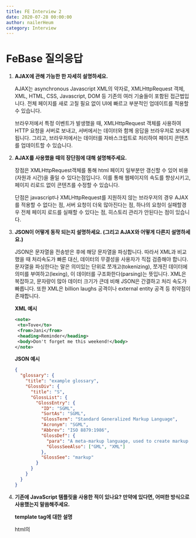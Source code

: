 ```yaml
---
title: FE Interview 2
date: 2020-07-28 00:00:00
author: nailerHeum
category: Interview
---
```


# FeBase 질의응답

1. **AJAX에 관해 가능한 한 자세히 설명하세요.**

   AJAX는 asynchronous Javascript XML의 약자로, XMLHttpRequest 객체, XML, HTML, CSS, Javascript, DOM 등 기존의 여러 기술들이 포함된 접근법입니다. 전체 페이지를 새로 고칠 필요 없이 UI에 빠르고 부분적인 업데이트를 적용할 수 있습니다.

   브라우저에서 특정 이벤트가 발생했을 때, XMLHttpRequest 객체를 사용하여 HTTP 요청을 서버로 보내고, 서버에서는 데이터와 함께 응답을 브라우저로 보내게 됩니다. 그리고, 브라우저에서는 데이터를 자바스크립트로 처리하여 페이지 콘텐츠를 업데이트할 수 있습니다.

2. **AJAX를 사용했을 때의 장단점에 대해 설명해주세요.**

   장점은 XMLHttpRequest객체를 통해 html 페이지 일부분만 갱신할 수 있어 비용(자원과 시간)을 줄일 수 있다는점입니다. 이를 통해 웹페이지의 속도를 향상시키고, 페이지 리로드 없이 콘텐츠를 수정할 수 있습니다.

   단점은 javascript나 XMLHttpRequest를 지원하지 않는 브라우저의 경우 AJAX를 적용할 수 없다는 점, 서버 요청이 더욱 많아진다는 점, 하나의 요청이 실패할경우 전체 페이지 로드를 실패할 수 있다는 점, 히스토리 관리가 안된다는 점이 있습니다.

3. **JSON이 어떻게 동작 되는지 설명하세요. (그리고 AJAX와 어떻게 다른지 설명하세요.)**

   JSON은 문자열을 전송받은 후에 해당 문자열을 파싱합니다. 따라서 XML과 비교했을 때 처리속도가 빠른 대신, 데이터의 무결성을 사용자가 직접 검증해야 합니다. 문자열을 파싱한다는 말은 의미있는 단위로 쪼개고(tokenizing), 쪼개진 데이터에 의미를 부여하고(lexing), 이 데이터를 구조화한다(parsing)는 뜻입니다. XML은 복잡하고, 문자량이 많아 데이터 크기가 큰데 비해 JSON은 간결하고 처리 속도가 빠릅니다. 또한 XML은 billion laughs 공격이나 external entity 공격 등 취약점이 존재합니다.

   **XML 예시**

   ```xml
   <note>
   	<to>Tove</to>
   	<from>Jani</from>
   	<heading>Reminder</heading>
   	<body>Don't forget me this weekend!</body>
   </note>
   ```

   **JSON 예시**

   ```json
   {
     "glossary": {
       "title": "example glossary",
       "GlossDiv": {
         "title": "S",
         "GlossList": {
           "GlossEntry": {
             "ID": "SGML",
             "SortAs": "SGML",
             "GlossTerm": "Standard Generalized Markup Language",
             "Acronym": "SGML",
             "Abbrev": "ISO 8879:1986",
             "GlossDef": {
               "para": "A meta-markup language, used to create markup languages such as DocBook.",
               "GlossSeeAlso": ["GML", "XML"]
             },
             "GlossSee": "markup"
           }
         }
       }
     }
   }
   ```

4. **기존에 JavaScript 템플릿을 사용한 적이 있나요? 만약에 있다면, 어떠한 방식으로 사용했는지 말씀해주세요.**

   **template tag에 대한 설명**

   html의 <template> tag는 이후에 자바스크립트를 통해 인스턴스를 생성할 수 있는 HTML 코드를 담아 두는 곳입니다. template tag는 렌더링 되지 않고, 이후 javascript를 통해 추가시킬 수 있습니다. querySelector로 템플릿을 불러오고, 원하는 내용을 설정하여 삽입시킬 수 있습니다.

   **template literal에 대한 설명**

   템플릿 리터럴은 내장된 표현식을 허용하는 문자열 리터럴입니다. 백틱으로 감싸고 달러싸인(\$)과 중괄호( {, } ) 내부에 표현식을 넣을 수 있습니다. 일반적인 이스케이프와 같이 백슬러쉬(\)를 사용하면 됩니다.

   ```json
   `\`` === "`";
   // true
   ```

   좀 더 딥하게 활용하는 형태로 tagged template이 있습니다. 템플릿 리터럴을 함수로 파싱할 수 있는 방법입니다. 이 함수를 태그 함수라고 하는데, 첫 번째 인수는 문자열 값의 배열, 나머지 뒤의 인수들은 표현식들이 순서대로 들어갑니다.

   **taggedd templates 예시**

   ```jsx
   const person = "Nailer";
   const age = 26;

   function ageJudge(strings, personExp, ageExp) {
     const str0 = strings[0]; //""
     const str1 = strings[1];
     // strings = ['Hi, ', ' is a ', '']; 뒤에 빈 문자열이 존재함.
     let ageJudgement = "";
     if (ageExp >= 30) {
       ageJudgement = "늙은이";
     } else {
       ageJudgement = "젊은이";
     }
     return `${personExp}은(는) ${ageJudgement}입니다.`;
   }

   const output = ageJudge`Hi, ${person} is a ${age}`;
   console.log(output);
   // Nailer은(는) 젊은이입니다.
   ```

